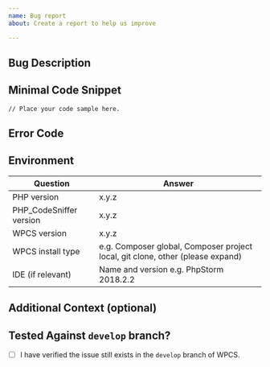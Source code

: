 ```yaml
---
name: Bug report
about: Create a report to help us improve

---
```


## Bug Description
<!--
Please provide a clear and concise description of what the bug is.

What did you expect to happen? What actually happened?

For bugs with fixers: How the code was fixed? How did you expect the code to be fixed?
-->

## Minimal Code Snippet
<!-- Please provide example code that demonstrates the issue. Do NOT paste screenshots of code! -->

```
// Place your code sample here.
```

## Error Code
<!--
The error code for the sniff that is (or should be) being triggered (you
can see the sniff error codes by running `phpcs` with the `-s` flag).
e.g. `WordPress.PHP.NoSilencedErrors.Discouraged`
-->

## Environment

| Question               | Answer
| ------------------------| -------
| PHP version             | x.y.z 
| PHP_CodeSniffer version | x.y.z
| WPCS version            | x.y.z
| WPCS install type       | e.g. Composer global, Composer project local, git clone, other (please expand)
| IDE (if relevant)       | Name and version e.g. PhpStorm 2018.2.2


## Additional Context (optional)
<!-- Add any other context about the problem here. -->

## Tested Against `develop` branch?
- [ ] I have verified the issue still exists in the `develop` branch of WPCS.

